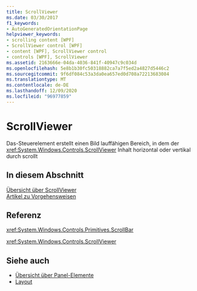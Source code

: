 ```yaml
---
title: ScrollViewer
ms.date: 03/30/2017
f1_keywords:
- AutoGeneratedOrientationPage
helpviewer_keywords:
- scrolling content [WPF]
- ScrollViewer control [WPF]
- content [WPF], ScrollViewer control
- controls [WPF], ScrollViewer
ms.assetid: 2163666e-04da-4036-841f-40947c9c034d
ms.openlocfilehash: 5e8b1b30fc50318882ca7a7f5ed2a4827d5446c2
ms.sourcegitcommit: 9f6df084c53a3da0ea657ed0d708a72213683084
ms.translationtype: MT
ms.contentlocale: de-DE
ms.lasthandoff: 12/09/2020
ms.locfileid: "96977859"
---
```

# <a name="scrollviewer"></a>ScrollViewer
Das-Steuerelement erstellt einen Bild lauffähigen Bereich, in dem der <xref:System.Windows.Controls.ScrollViewer> Inhalt horizontal oder vertikal durch scrollt  
  
## <a name="in-this-section"></a>In diesem Abschnitt  
 [Übersicht über ScrollViewer](scrollviewer-overview.md)  
 [Artikel zu Vorgehensweisen](scrollviewer-how-to-topics.md)  
  
## <a name="reference"></a>Referenz  
 <xref:System.Windows.Controls.Primitives.ScrollBar>  
  
 <xref:System.Windows.Controls.ScrollViewer>  
  
## <a name="see-also"></a>Siehe auch

- [Übersicht über Panel-Elemente](panels-overview.md)
- [Layout](../advanced/layout.md)
